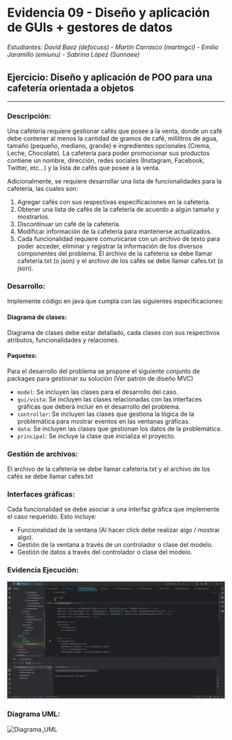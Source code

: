 # Evidencia 09 - Diseño y aplicación de GUIs + gestores de datos
###### Estudiantes: David Baez (defocuss) - Martín Carrasco (martingci) - Emilio Jaramillo (emiunu) - Sabrina López (Sunnaee)
## Ejercicio: Diseño y aplicación de POO para una cafetería orientada a objetos
***
### Descripción:
Una cafetería requiere gestionar cafés que posee a la venta, donde un café debe contener al menos la cantidad de gramos de café, mililitros de agua, tamaño (pequeño, mediano, grande) e ingredientes opcionales (Crema, Leche, Chocolate). La cafetería para poder promocionar sus productos contiene un nombre, dirección, redes sociales (Instagram, Facebook, Twitter, etc...) y la lista de cafés que posee a la venta.

Adicionalmente, se requiere desarrollar una lista de funcionalidades para la cafetería, las cuales son:

1. Agregar cafés con sus respectivas especificaciones en la cafetería.
2. Obtener una lista de cafés de la cafetería de acuerdo a algún tamaño y mostrarlos.
3. Discontinuar un café de la cafetería.
4. Modificar información de la cafetería para mantenerse actualizados.
5. Cada funcionalidad requiere comunicarse con un archivo de texto para poder acceder, eliminar y registrar la información de los diversos componentes del problema. El archivo de la cafetería se debe llamar cafetería.txt (o json) y el archivo de los cafés se debe llamar cafes.txt (o json).

### Desarrollo:

Implemente código en java que cumpla con las siguientes especificaciones:

#### Diagrama de clases:
Diagrama de clases debe estar detallado, cada clases con sus respectivos atributos, funcionalidades y relaciones.

#### Paquetes:
Para el desarrollo del problema se propone el siguiente conjunto de packages para gestionar su solución (Ver patrón de diseño MVC)

* `model`: Se incluyen las clases para el desarrollo del caso.
* `gui/vista`: Se incluyen las clases relacionadas con las interfaces gráficas que deberá incluir en el desarrollo del problema.
* `controller`: Se incluyen las clases que gestiona la lógica de la problemática para mostrar eventos en las ventanas gráficas.
* `data`: Se incluyen las clases que gestionan los datos de la problemática.
* `principal`: Se incluye la clase que inicializa el proyecto.

### Gestión de archivos:

El archivo de la cafetería se debe llamar cafeteria.txt y el archivo de los cafés se debe llamar cafes.txt

### Interfaces gráficas:

Cada funcionalidad se debe asociar a una interfaz gráfica que implemente el caso requerido. Esto incluye:

* Funcionalidad de la ventana (Al hacer click debe realizar algo / mostrar algo).
* Gestión de la ventana a través de un controlador o clase del modelo.
* Gestión de datos a través del controlador o clase del modelo.

### Evidencia Ejecución:

![Evidencia de Ejecucion](Evidencia_Ejecucion.png)

### Diagrama UML:

![Diagrama_UML]()


